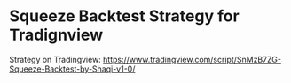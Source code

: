 # Squeeze Backtest Strategy for Tradignview

Strategy on Tradingview: https://www.tradingview.com/script/SnMzB7ZG-Squeeze-Backtest-by-Shaqi-v1-0/
